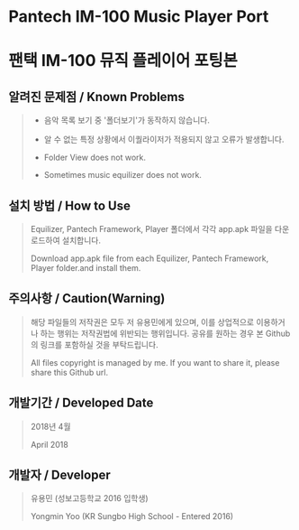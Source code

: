 # Pantech IM-100 Music Player Port

# 팬택 IM-100 뮤직 플레이어 포팅본

## 알려진 문제점 / Known Problems

> - 음악 목록 보기 중 '폴더보기'가 동작하지 않습니다.
>
> - 알 수 없는 특정 상황에서 이퀄라이저가 적용되지 않고 오류가 발생합니다.
>
> - Folder View does not work.
>
> - Sometimes music equilizer does not work.

## 설치 방법 / How to Use

> Equilizer, Pantech Framework, Player 폴더에서 각각 app.apk 파일을 다운로드하여 설치합니다.
>
> Download app.apk file from each Equilizer, Pantech Framework, Player folder.and install them.

## 주의사항 / Caution(Warning)

> 해당 파일들의 저작권은 모두 저 유용민에게 있으며, 이를 상업적으로 이용하거나 하는 행위는 저작권법에 위반되는 행위입니다. 공유를 원하는 경우 본 Github의 링크를 포함하실 것을 부탁드립니다.
>
> All files copyright is  managed by me. If you want to share it, please share this Github url.

## 개발기간 / Developed Date

> 2018년 4월
>
> April 2018

## 개발자 / Developer

> 유용민 (성보고등학교 2016 입학생)
>
> Yongmin Yoo (KR Sungbo High School - Entered 2016)
